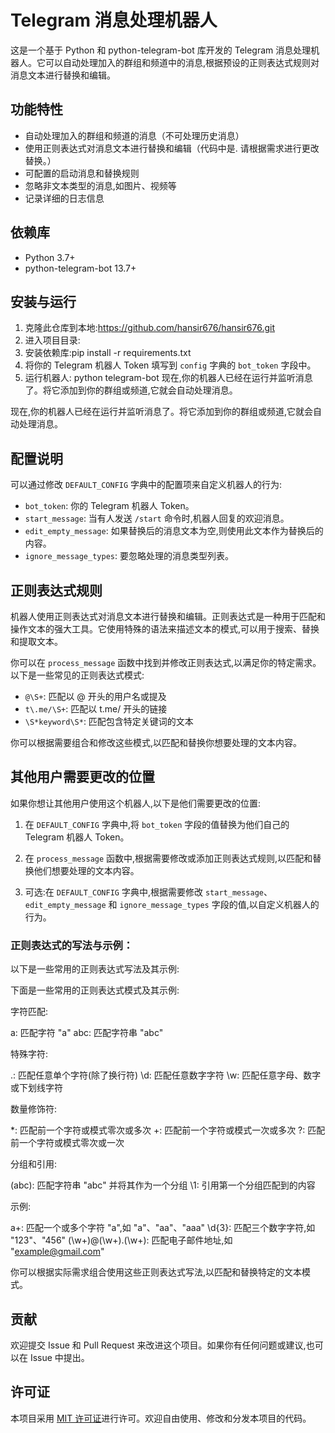 # Telegram 消息处理机器人

这是一个基于 Python 和 python-telegram-bot 库开发的 Telegram 消息处理机器人。它可以自动处理加入的群组和频道中的消息,根据预设的正则表达式规则对消息文本进行替换和编辑。

## 功能特性

- 自动处理加入的群组和频道的消息（不可处理历史消息）
- 使用正则表达式对消息文本进行替换和编辑（代码中是. 请根据需求进行更改替换。）
- 可配置的启动消息和替换规则
- 忽略非文本类型的消息,如图片、视频等
- 记录详细的日志信息

## 依赖库

- Python 3.7+
- python-telegram-bot 13.7+

## 安装与运行

1. 克隆此仓库到本地:https://github.com/hansir676/hansir676.git
2. 进入项目目录:
3. 安装依赖库:pip install -r requirements.txt
4. 将你的 Telegram 机器人 Token 填写到 `config` 字典的 `bot_token` 字段中。
5. 运行机器人: python telegram-bot
现在,你的机器人已经在运行并监听消息了。将它添加到你的群组或频道,它就会自动处理消息。

现在,你的机器人已经在运行并监听消息了。将它添加到你的群组或频道,它就会自动处理消息。

## 配置说明

可以通过修改 `DEFAULT_CONFIG` 字典中的配置项来自定义机器人的行为:

- `bot_token`: 你的 Telegram 机器人 Token。
- `start_message`: 当有人发送 `/start` 命令时,机器人回复的欢迎消息。
- `edit_empty_message`: 如果替换后的消息文本为空,则使用此文本作为替换后的内容。
- `ignore_message_types`: 要忽略处理的消息类型列表。

## 正则表达式规则

机器人使用正则表达式对消息文本进行替换和编辑。正则表达式是一种用于匹配和操作文本的强大工具。它使用特殊的语法来描述文本的模式,可以用于搜索、替换和提取文本。

你可以在 `process_message` 函数中找到并修改正则表达式,以满足你的特定需求。以下是一些常见的正则表达式模式:

- `@\S+`: 匹配以 @ 开头的用户名或提及
- `t\.me/\S+`: 匹配以 t.me/ 开头的链接
- `\S*keyword\S*`: 匹配包含特定关键词的文本

你可以根据需要组合和修改这些模式,以匹配和替换你想要处理的文本内容。

## 其他用户需要更改的位置

如果你想让其他用户使用这个机器人,以下是他们需要更改的位置:

1. 在 `DEFAULT_CONFIG` 字典中,将 `bot_token` 字段的值替换为他们自己的 Telegram 机器人 Token。

2. 在 `process_message` 函数中,根据需要修改或添加正则表达式规则,以匹配和替换他们想要处理的文本内容。

3. 可选:在 `DEFAULT_CONFIG` 字典中,根据需要修改 `start_message`、`edit_empty_message` 和 `ignore_message_types` 字段的值,以自定义机器人的行为。

### 正则表达式的写法与示例：

以下是一些常用的正则表达式写法及其示例:

下面是一些常用的正则表达式模式及其示例:

字符匹配:

a: 匹配字符 "a"
abc: 匹配字符串 "abc"

特殊字符:

.: 匹配任意单个字符(除了换行符)
\d: 匹配任意数字字符
\w: 匹配任意字母、数字或下划线字符

数量修饰符:

*: 匹配前一个字符或模式零次或多次
+: 匹配前一个字符或模式一次或多次
?: 匹配前一个字符或模式零次或一次

分组和引用:

(abc): 匹配字符串 "abc" 并将其作为一个分组
\1: 引用第一个分组匹配到的内容

示例:

a+: 匹配一个或多个字符 "a",如 "a"、"aa"、"aaa"
\d{3}: 匹配三个数字字符,如 "123"、"456"
(\w+)@(\w+)\.(\w+): 匹配电子邮件地址,如 "example@gmail.com"

你可以根据实际需求组合使用这些正则表达式写法,以匹配和替换特定的文本模式。

## 贡献

欢迎提交 Issue 和 Pull Request 来改进这个项目。如果你有任何问题或建议,也可以在 Issue 中提出。

## 许可证

本项目采用 [MIT 许可证](LICENSE)进行许可。欢迎自由使用、修改和分发本项目的代码。
